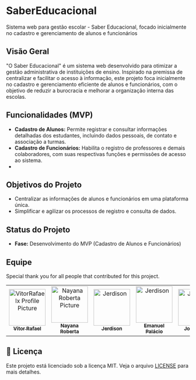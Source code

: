 # SaberEducacional
Sistema web para gestão escolar - Saber Educacional, focado inicialmente no cadastro e gerenciamento de alunos e funcionários

## Visão Geral

"O Saber Educacional" é um sistema web desenvolvido para otimizar a gestão administrativa de instituições de ensino. Inspirado na premissa de centralizar e facilitar o acesso à informação, este projeto foca inicialmente no cadastro e gerenciamento eficiente de alunos e funcionários, com o objetivo de reduzir a burocracia e melhorar a organização interna das escolas.

## Funcionalidades (MVP)

-   **Cadastro de Alunos:** Permite registrar e consultar informações detalhadas dos estudantes, incluindo dados pessoais, de contato e associação a turmas.
-   **Cadastro de Funcionários:** Habilita o registro de professores e demais colaboradores, com suas respectivas funções e permissões de acesso ao sistema.
-   
## Objetivos do Projeto

-   Centralizar as informações de alunos e funcionários em uma plataforma única.
-   Simplificar e agilizar os processos de registro e consulta de dados.


  
## Status do Projeto

-   **Fase:** Desenvolvimento do MVP (Cadastro de Alunos e Funcionários)

## Equipe

Special thank you for all people that contributed for this project.

<table>
  <tr>
    <td align="center">
      <a href="#">
        <img src="https://avatars.githubusercontent.com/u/117601283?v=4" width="100px;" alt="VitorRafaelx Profile Picture"/><br>
        <sub>
          <b>Vitor Rafael</b>
        </sub>
      </a>
    </td>
    <td align="center">
      <a href="#">
        <img src="https://avatars.githubusercontent.com/u/169853314?v=4" width="100px;" alt="Nayana Roberta Picture"/><br>
        <sub>
          <b>Nayana Roberta</b>
        </sub>
      </a>
    </td>
    <td align="center">
      <a href="#">
        <img src="https://avatars.githubusercontent.com/u/197955069?v=4" width="100px;" alt="Jerdison"/><br>
        <sub>
          <b>Jerdison</b>
        </sub>
      </a>
    </td>
      <td align="center">
      <a href="#">
        <img src="https://avatars.githubusercontent.com/u/169839417?s=64&v=4" width="100px;" alt="Jerdison"/><br>
        <sub>
          <b>Emanuel Palácio</b>
        </sub>
      </a>
    </td>
    <td align="center">
      <a href="#">
        <img src="https://avatars.githubusercontent.com/u/165864220?s=64&v=4" width="100px;" alt="Jerdison"/><br>
        <sub>
          <b>Jorge Luiz</b>
        </sub>
      </a>
    </td>
  </tr>
</table>

## 📄 Licença

Este projeto está licenciado sob a licença MIT. Veja o arquivo [LICENSE](LICENSE) para mais detalhes.
